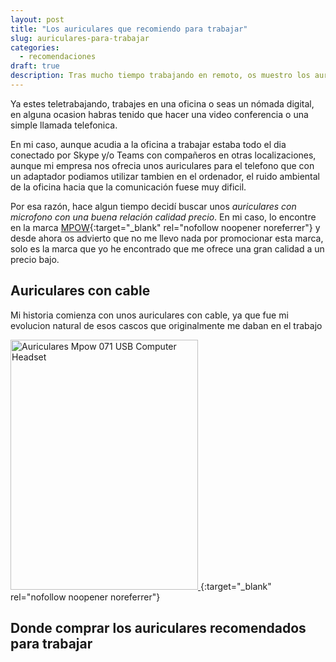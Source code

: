 ```yaml
---
layout: post
title: "Los auriculares que recomiendo para trabajar"
slug: auriculares-para-trabajar
categories:
  - recomendaciones
draft: true
description: Tras mucho tiempo trabajando en remoto, os muestro los auriculares que yo utilizo, con una gran relacion calidad precio (según mi sincera opinion).
---
```


Ya estes teletrabajando, trabajes en una oficina o seas un nómada digital, en alguna ocasion habras tenido que hacer una video conferencia o una simple llamada telefonica.

En mi caso, aunque acudia a la oficina a trabajar estaba todo el dia conectado por Skype y/o Teams con compañeros en otras localizaciones, aunque mi empresa nos ofrecia unos auriculares para el telefono que con un adaptador podiamos utilizar tambien en el ordenador, el ruido ambiental de la oficina hacia que la comunicación fuese muy dificil.

Por esa razón, hace algun tiempo decidí buscar unos _auriculares con microfono con una buena relación calidad precio_. En mi caso, lo encontre en la marca [MPOW](https://www.xmpow.com/){:target="_blank" rel="nofollow noopener noreferrer"} y desde ahora os advierto que no me llevo nada por promocionar esta marca, solo es la marca que yo he encontrado que me ofrece una gran calidad a un precio bajo.

## Auriculares con cable

Mi historia comienza con unos auriculares con cable, ya que fue mi evolucion natural de esos cascos que originalmente me daban en el trabajo

[<img alt="Auriculares Mpow 071 USB Computer Headset"
  src="https://m.media-amazon.com/images/S/aplus-media/vc/f9d40c21-03a3-4868-911f-ed732c068486.__CR0,0,300,400_PT0_SX300_V1___.png"
  width="300"
  height="400"
  layout="responsive">
</img>](https://amzn.to/36ujbuM){:target="_blank" rel="nofollow noopener noreferrer"}

## Donde comprar los auriculares recomendados para trabajar

<amp-iframe
    width=120px
    height=240px
    frameborder="0"
    sandbox="allow-scripts"
    src="//rcm-eu.amazon-adsystem.com/e/cm?lt1=_blank&bc1=000000&IS2=1&bg1=FFFFFF&fc1=000000&lc1=0000FF&t=sergueivm-21&language=es_ES&o=30&p=8&l=as4&m=amazon&f=ifr&ref=as_ss_li_til&asins=B06XWPVPY1&linkId=d4aa536711eef11487d932ab3a371608"></amp-iframe>

<amp-iframe
    width=120px
    height=240px
    frameborder="0"
    sandbox="allow-scripts"
    src="//rcm-eu.amazon-adsystem.com/e/cm?lt1=_blank&bc1=000000&IS2=1&bg1=FFFFFF&fc1=000000&lc1=0000FF&t=sergueivm-21&language=es_ES&o=30&p=8&l=as4&m=amazon&f=ifr&ref=as_ss_li_til&asins=B00V23WO4O&linkId=a7b8b5b2f516fdb1f3b5602d92230fd1"></amp-iframe>

<amp-iframe
    width=120px
    height=240px
    frameborder="0"
    sandbox="allow-scripts"
    src="//rcm-eu.amazon-adsystem.com/e/cm?lt1=_blank&bc1=000000&IS2=1&bg1=FFFFFF&fc1=000000&lc1=0000FF&t=sergueivm-21&language=es_ES&o=30&p=8&l=as4&m=amazon&f=ifr&ref=as_ss_li_til&asins=B0872QQPQH&linkId=776b31db5db670adc0f1bc12d17d14de"></amp-iframe>
